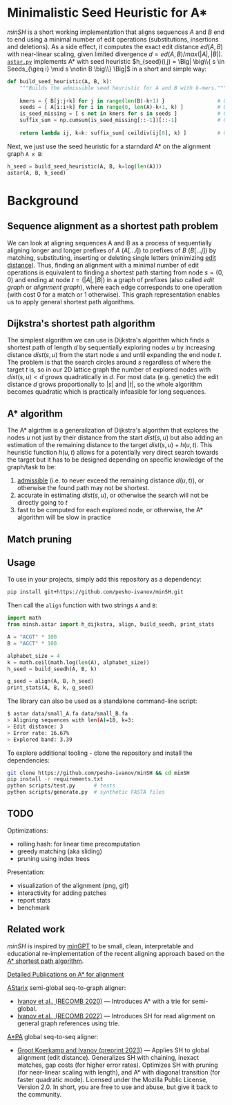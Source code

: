 # Minimalistic Seed Heuristic for A*

_minSH_ is a short working implementation that aligns sequences $A$ and $B$ end to end using a minimal number of edit operations (substitutions, insertions and deletions). As a side effect, it computes the exact edit distance $ed(A,B)$ with near-linear scaling, given limited divergence $d=ed(A,B)/max(|A|, |B|)$. [`astar.py`](https://github.com/pesho-ivanov/minSeedHeuristic/blob/master/astar.py) implements A* with seed heuristic $h_{seed}(i,j) = \Big| \big\\{ s \in Seeds_{\geq i} \mid  s \notin B \big\\} \Big|$ in a short and simple way:

```python
def build_seed_heuristic(A, B, k):
    """Builds the admissible seed heuristic for A and B with k-mers."""
    
    kmers = { B[j:j+k] for j in range(len(B)-k+1) }                 # O(nk): Index all kmers from B. O(n) with rolling hash
    seeds = [ A[i:i+k] for i in range(0, len(A)-k+1, k) ]           # O(n): Split A into non-overlapping seeds of length k.
    is_seed_missing = [ s not in kmers for s in seeds ]             # O(n): Is seed unseen in B, so >=1 edit must be made to align it.
    suffix_sum = np.cumsum(is_seed_missing[::-1])[::-1]             # O(n): How many of the remaining seeds have to be edited
    
    return lambda ij, k=k: suffix_sum[ ceildiv(ij[0], k) ]          # O(1): How many seeds starting after the current position i have to be edited?
```

Next, we just use the seed heuristic for a starndard A* on the alignment graph `A x B`:

```python
h_seed = build_seed_heuristic(A, B, k=log(len(A)))
astar(A, B, h_seed)
```

# Background

## Sequence alignment as a shortest path problem

We can look at aligning sequences A and B as a process of sequentially aligning longer and longer prefixes of $A$ ($A[\dots i]$) to prefixes of $B$ ($B[\dots j]$) by matching, substituting, inserting or deleting single letters (minimizing [edit distance](https://en.wikipedia.org/wiki/Edit_distance)). Thus, finding an alignment with a minimal number of edit operations is equivalent to finding a shortest path starting from node $s=(0,0)$ and ending at node $t=(|A|, |B|)$ in a graph of prefixes (also called _edit graph_ or _alignment graph_), where each edge corresponds to one operation (with cost $0$ for a match or $1$ otherwise). This graph representation enables us to apply general shortest path algorithms.

## Dijkstra's shortest path algorithm

The simplest algorithm we can use is Dijkstra's algorithm which finds a shortest path of length $d$ by sequentially exploring nodes $u$ by increasing distance $dist(s,u)$ from the start node $s$ and until expanding the end node $t$. The problem is that the search circles around $s$ regardless of where the target $t$ is, so in our 2D lattice graph the number of explored nodes with $dist(s,u) < d$ grows quadratically in $d$. For most data (e.g. genetic) the edit distance $d$ grows proportionally to $|s|$ and $|t|$, so the whole algorithm becomes quadratic which is practically infeasible for long sequences.

## A* algorithm

The A* algirthm is a generalization of Dijkstra's algorithm that explores the nodes $u$ not just by their distance from the start $dist(s,u)$ but also adding an estimation of the remaining distance to the target $dist(s,u) + h(u,t)$. This heuristic function $h(u,t)$ allows for a potentially very direct search towards the target but it has to be designed depending on specific knowledge of the graph/task to be:
1. [admissible](https://en.wikipedia.org/wiki/Admissible_heuristic) (i.e. to never exceed the remaining distance $d(u,t)$), or otherwise the found path may not be shortest.
2. accurate in estimating $dist(s,u)$, or otherwise the search will not be directly going to $t$
3. fast to be computed for each explored node, or otherwise, the A* algorithm will be slow in practice

## Match pruning

## Usage

To use in your projects, simply add this repository as a dependency:

```bash
pip install git+https://github.com/pesho-ivanov/minSH.git
```

Then call the `align` function with two strings `A` and `B`:

```python
import math
from minsh.astar import h_dijkstra, align, build_seedh, print_stats

A = "ACGT" * 100
B = "AGCT" * 100

alphabet_size = 4
k = math.ceil(math.log(len(A), alphabet_size))
h_seed = build_seedh(A, B, k)

g_seed = align(A, B, h_seed)
print_stats(A, B, k, g_seed)
```

The library can also be used as a standalone command-line script:

```bash
$ astar data/small_A.fa data/small_B.fa
> Aligning sequences with len(A)=18, k=3:
> Edit distance: 3
> Error rate: 16.67%
> Explored band: 3.39
```

To explore additional tooling - clone the repository and install the dependencies:

```bash
git clone https://github.com/pesho-ivanov/minSH && cd minSH
pip install -r requirements.txt
python scripts/test.py      # tests
python scripts/generate.py  # synthetic FASTA files
```

## TODO

Optimizations:

* rolling hash: for linear time precomputation
* greedy matching (aka sliding)
* pruning using index trees

Presentation:

* visualization of the alignment (png, gif)
* interactivity for adding patches
* report stats
* benchmark

## Related work

_minSH_ is inspired by [minGPT](https://github.com/karpathy/minGPT) to be small, clean, interpretable and educational re-implementation of the recent aligning approach based on the [A* shortest path algorithm](https://en.wikipedia.org/wiki/A*_search_algorithm).

[Detailed Publications on A* for alignment](https://pesho-ivanov.github.io/#A*%20for%20optimal%20sequence%20alignment)

[AStarix](https://github.com/eth-sri/astarix) semi-global seq-to-graph aligner:

* [Ivanov et al., (RECOMB 2020)](https://link.springer.com/chapter/10.1007/978-3-030-45257-5_7) &mdash; Introduces A* with a trie for semi-global.
* [Ivanov et al., (RECOMB 2022)](https://www.biorxiv.org/content/10.1101/2021.11.05.467453) &mdash; Introduces SH for read alignment on general graph references using trie.

[A*PA](https://github.com/RagnarGrootKoerkamp/astar-pairwise-aligner) global seq-to-seq aligner:

* [Groot Koerkamp and Ivanov (preprint 2023)](https://www.biorxiv.org/content/10.1101/2022.09.19.508631) &mdash; Applies SH to global alignment (edit distance). Generalizes SH with chaining, inexact matches, gap costs (for higher error rates). Optimizes SH with pruning (for near-linear scaling with length), and A* with diagonal transition (for faster quadratic mode).
Licensed under the Mozilla Public License, Version 2.0. In short, you are free to use and abuse, but give it back to the community.
